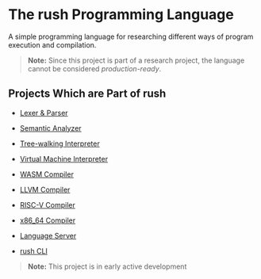 # The rush Programming Language

A simple programming language for researching different ways of program
execution and compilation.

> **Note:** Since this project is part of a research project, the language
> cannot be considered _production-ready_.

## Projects Which are Part of rush

- [Lexer & Parser](./crates/rush-parser/)
- [Semantic Analyzer](./crates/rush-analyzer/)

- [Tree-walking Interpreter](./crates/rush-interpreter-tree/)
- [Virtual Machine Interpreter](./crates/rush-interpreter-vm/)

- [WASM Compiler](./crates/rush-compiler-wasm/)
- [LLVM Compiler](./crates/rush-compiler-llvm/)
- [RISC-V Compiler](./crates/rush-compiler-risc-v/)
- [x86_64 Compiler](./crates/rush-compiler-x86-64/)

- [Language Server](./crates/rush-ls/)
- [rush CLI](./crates/rush-cli/)

> **Note:** This project is in early active development
